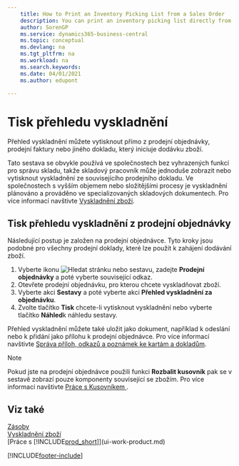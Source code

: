 ```yaml
---
    title: How to Print an Inventory Picking List from a Sales Order
    description: You can print an inventory picking list directly from a sales order, sales, invoice, and other outbound sales documents.
    author: SorenGP
    ms.service: dynamics365-business-central
    ms.topic: conceptual
    ms.devlang: na
    ms.tgt_pltfrm: na
    ms.workload: na
    ms.search.keywords:
    ms.date: 04/01/2021
    ms.author: edupont

---
```

# Tisk přehledu vyskladnění
Přehled vyskladnění můžete vytisknout přímo z prodejní objednávky, prodejní faktury nebo jiného dokladu, který iniciuje dodávku zboží.

Tato sestava se obvykle používá ve společnostech bez vyhrazených funkcí pro správu skladu, takže skladový pracovník může jednoduše zobrazit nebo vytisknout vyskladnění ze souvisejícího prodejního dokladu. Ve společnostech s vyšším objemem nebo složitějšími procesy je vyskladnění plánováno a prováděno ve specializovaných skladových dokumentech. Pro více informací navštivte [Vyskladnění zboží](warehouse-pick-items.md).

## Tisk přehledu vyskladnění z prodejní objednávky
Následující postup je založen na prodejní objednávce. Tyto kroky jsou podobné pro všechny prodejní doklady, které lze použít k zahájení dodávání zboží.

1. Vyberte ikonu ![Hledat stránku nebo sestavu](media/ui-search/search_small.png "Hledat ikonu stránky nebo sestavy"), zadejte **Prodejní objednávky** a poté vyberte související odkaz.
2. Otevřete prodejní objednávku, pro kterou chcete vyskladňovat zboží.
3. Vyberte akci **Sestavy** a poté vyberte akci **Přehled vyskladnění za objednávku**.
4. Zvolte tlačítko **Tisk** chcete-li vytisknout vyskladnění nebo vyberte tlačítko **Náhled**k náhledu sestavy.

Přehled vyskladnění můžete také uložit jako dokument, například k odeslání nebo k přidání jako přílohu k prodejní objednávce. Pro více informací navštivte [Správa příloh, odkazů a poznámek ke kartám a dokladům](ui-how-add-link-to-record.md).

> [!NOTE]
> Pokud jste na prodejní objednávce použili funkci **Rozbalit kusovník** pak se v sestavě zobrazí pouze komponenty související se zbožím. Pro více informací navštivte [Práce s Kusovníkem ](inventory-how-work-BOMs.md).

## Viz také
[Zásoby](inventory-manage-inventory.md)  
[Vyskladnění zboží](warehouse-pick-items.md)  
[Práce s [!INCLUDE[prod_short](includes/prod_short.md)]](ui-work-product.md)


[!INCLUDE[footer-include](includes/footer-banner.md)]